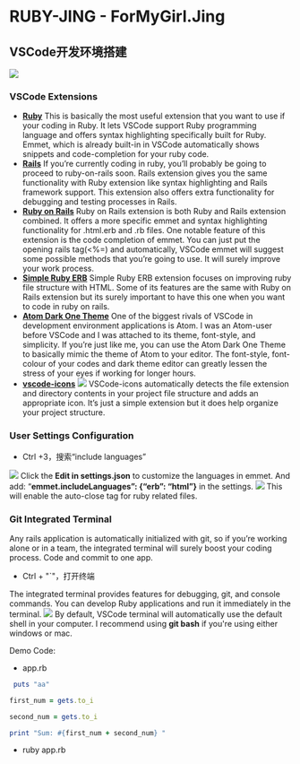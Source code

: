 # RUBY-JING - ForMyGirl.Jing

## VSCode开发环境搭建

![](https://gitee.com/helloyuzz/sharepic/raw/master/Ruby-ForJing/vscode-rails.png)

### VSCode Extensions
 - [__Ruby__](https://marketplace.visualstudio.com/itemdetails?itemName=rebornix.Ruby)
 This is basically the most useful extension that you want to use if your coding in Ruby. It lets VSCode support Ruby programming language and offers syntax highlighting specifically built for Ruby. Emmet, which is already built-in in VSCode automatically shows snippets and code-completion for your ruby code.
 - [__Rails__](https://marketplace.visualstudio.com/items?itemName=bung87.rails)
 If you’re currently coding in ruby, you’ll probably be going to proceed to ruby-on-rails soon. Rails extension gives you the same functionality with Ruby extension like syntax highlighting and Rails framework support. This extension also offers extra functionality for debugging and testing processes in Rails.
 - [__Ruby on Rails__](https://marketplace.visualstudio.com/items?itemName=hridoy.rails-snippets)
  Ruby on Rails extension is both Ruby and Rails extension combined. It offers a more specific emmet and syntax highlighting functionality for .html.erb and .rb files. One notable feature of this extension is the code completion of emmet. You can just put the opening rails tag(<%=) and automatically, VSCode emmet will suggest some possible methods that you’re going to use. It will surely improve your work process.
 - [__Simple Ruby ERB__](https://marketplace.visualstudio.com/items?itemName=vortizhe.simple-ruby-erb)
 Simple Ruby ERB extension focuses on improving ruby file structure with HTML. Some of its features are the same with Ruby on Rails extension but its surely important to have this one when you want to code in ruby on rails.
 - [__Atom Dark One Theme__](https://marketplace.visualstudio.com/items?itemName=akamud.vscode-theme-onedark)
  One of the biggest rivals of VSCode in development environment applications is Atom. I was an Atom-user before VSCode and I was attached to its theme, font-style, and simplicity. If you’re just like me, you can use the Atom Dark One Theme to basically mimic the theme of Atom to your editor. The font-style, font-colour of your codes and dark theme editor can greatly lessen the stress of your eyes if working for longer hours.
  - [__vscode-icons__](https://marketplace.visualstudio.com/items?itemName=vscode-icons-team.vscode-icons)
  ![](https://gitee.com/helloyuzz/sharepic/raw/master/Ruby-ForJing/vscode.png)
  VSCode-icons automatically detects the file extension and directory contents in your project file structure and adds an appropriate icon. It’s just a simple extension but it does help organize your project structure.

### User Settings Configuration
- Ctrl +3，搜索“include languages”  
 
![](https://gitee.com/helloyuzz/sharepic/raw/master/Ruby-ForJing/vs-settings.png) 
Click the __Edit in settings.json__ to customize the languages in emmet. And add:
 “__emmet.includeLanguages”: {“erb”: “html”}__ in the settings.
 ![](https://gitee.com/helloyuzz/sharepic/raw/master/Ruby-ForJing/vs-erb-html.png)
 This will enable the auto-close tag for ruby related files.

 ### Git Integrated Terminal
 Any rails application is automatically initialized with git, so if you’re working alone or in a team, the integrated terminal will surely boost your coding process. Code and commit to one app.
 - Ctrl + "`"，打开终端  
  
 The integrated terminal provides features for debugging, git, and console commands. You can develop Ruby applications and run it immediately in the terminal.
 ![](https://gitee.com/helloyuzz/sharepic/raw/master/Ruby-ForJing/ruby-democode.png) 
 By default, VSCode terminal will automatically use the default shell in your computer. I recommend using __git bash__ if you're using either windows or mac.

Demo Code:

- app.rb
 
```Ruby
 puts "aa"

first_num = gets.to_i

second_num = gets.to_i

print "Sum: #{first_num + second_num} "

```
 - ruby app.rb